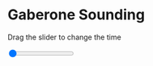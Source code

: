 <h1>Gaberone Sounding</h1>
<p>Drag the slider to change the time</p>

<div class="slidecontainer">
<input oninput='setImage(this)' class="slider" type="range" min="0" max="4" value="0" step="1" />
<img id='img'/>
</div>

<script>
var img = document.getElementById('img');
var img_array = ['/assets/images/skwt/skd_gaberone_wrfout_d01_2020-04-29_12:00:00.png',
'/assets/images/skwt/skd_gaberone_wrfout_d01_2020-04-29_18:00:00.png',
'/assets/images/skwt/skd_gaberone_wrfout_d01_2020-04-30_00:00:00.png',
'/assets/images/skwt/skd_gaberone_wrfout_d01_2020-04-30_06:00:00.png',];
function setImage(obj)
{
        var value = obj.value;
        img.src = img_array[value];

}
</script>
